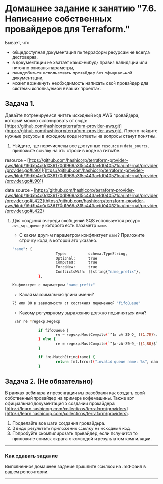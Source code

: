 # Домашнее задание к занятию "7.6. Написание собственных провайдеров для Terraform."

Бывает, что 
* общедоступная документация по терраформ ресурсам не всегда достоверна,
* в документации не хватает каких-нибудь правил валидации или неточно описаны параметры,
* понадобиться использовать провайдер без официальной документации,
* может возникнуть необходимость написать свой провайдер для системы используемой в ваших проектах.   

## Задача 1. 
Давайте потренируемся читать исходный код AWS провайдера, который можно склонировать от сюда: 
[https://github.com/hashicorp/terraform-provider-aws.git](https://github.com/hashicorp/terraform-provider-aws.git).
Просто найдите нужные ресурсы в исходном коде и ответы на вопросы станут понятны.  


1. Найдите, где перечислены все доступные `resource` и `data_source`, приложите ссылку на эти строки в коде на 
гитхабе. 

resource - [https://github.com/hashicorp/terraform-provider-aws/blob/19d5b4c0d336170d1969a315c443aefd040521ca/internal/provider/provider.go#L901](https://github.com/hashicorp/terraform-provider-aws/blob/19d5b4c0d336170d1969a315c443aefd040521ca/internal/provider/provider.go#L901)

data_source - [https://github.com/hashicorp/terraform-provider-aws/blob/19d5b4c0d336170d1969a315c443aefd040521ca/internal/provider/provider.go#L422](https://github.com/hashicorp/terraform-provider-aws/blob/19d5b4c0d336170d1969a315c443aefd040521ca/internal/provider/provider.go#L422)

1. Для создания очереди сообщений SQS используется ресурс `aws_sqs_queue` у которого есть параметр `name`. 
    * С каким другим параметром конфликтует `name`? Приложите строчку кода, в которой это указано.
    
    ```Bash
    "name": {
                        Type:          schema.TypeString,
                        Optional:      true,
                        Computed:      true,
                        ForceNew:      true,
                        ConflictsWith: []string{"name_prefix"},
                },
    ```
    
    ```Bash
    Конфликтует с параметром "name_prefix"
    ```
    * Какая максимальная длина имени? 
    
    ```Bash
    75 или 80 в зависимости от состояния переменной "fifoQueue"
    ```
    
    * Какому регулярному выражению должно подчиняться имя? 
    
    ```Bash
     var re *regexp.Regexp

                if fifoQueue {
                        re = regexp.MustCompile(`^[a-zA-Z0-9_-]{1,75}\.fifo$`)
                } else {
                        re = regexp.MustCompile(`^[a-zA-Z0-9_-]{1,80}$`)
                }

                if !re.MatchString(name) {
                        return fmt.Errorf("invalid queue name: %s", name)
                }
     ```
    
## Задача 2. (Не обязательно) 
В рамках вебинара и презентации мы разобрали как создать свой собственный провайдер на примере кофемашины. 
Также вот официальная документация о создании провайдера: 
[https://learn.hashicorp.com/collections/terraform/providers](https://learn.hashicorp.com/collections/terraform/providers).

1. Проделайте все шаги создания провайдера.
2. В виде результата приложение ссылку на исходный код.
3. Попробуйте скомпилировать провайдер, если получится то приложите снимок экрана с командой и результатом компиляции.   

---

### Как cдавать задание

Выполненное домашнее задание пришлите ссылкой на .md-файл в вашем репозитории.

---
